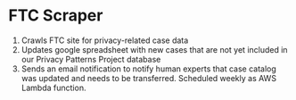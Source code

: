 # FTC Scraper
1. Crawls FTC site for privacy-related case data 
2. Updates google spreadsheet with new cases that are not yet included in our Privacy Patterns Project database 
3. Sends an email notification to notify human experts that case catalog was updated and needs to be transferred. Scheduled weekly as AWS Lambda function. 
